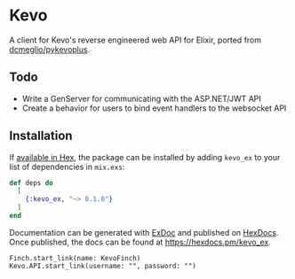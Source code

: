 # Kevo

A client for Kevo's reverse engineered web API for Elixir, ported from [dcmeglio/pykevoplus](https://github.com/dcmeglio/pykevoplus).

## Todo
- Write a GenServer for communicating with the ASP.NET/JWT API
- Create a behavior for users to bind event handlers to the websocket API

## Installation

If [available in Hex](https://hex.pm/docs/publish), the package can be installed
by adding `kevo_ex` to your list of dependencies in `mix.exs`:

```elixir
def deps do
  [
    {:kevo_ex, "~> 0.1.0"}
  ]
end
```

Documentation can be generated with [ExDoc](https://github.com/elixir-lang/ex_doc)
and published on [HexDocs](https://hexdocs.pm). Once published, the docs can
be found at <https://hexdocs.pm/kevo_ex>.

```
Finch.start_link(name: KevoFinch)
Kevo.API.start_link(username: "", password: "")
```